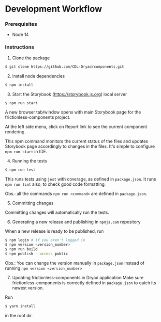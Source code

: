 # Development Workflow

### Prerequisites
- Node 14

### Instructions

1. Clone the package
```bash
$ git clone https://github.com/CDL-Dryad/components.git 
```

2. Install node dependencies
```bash
$ npm install
```

3. Start the Storybook (https://storybook.js.org) local server
```bash
$ npm run start
```
A new browser tab/window opens with main Storybook page for the frictionless-components project.

At the left side menu, click on Report link to see the current component rendering.

This npm command monitors the current status of the files and updates Storybook page accordingly to changes in the files.
It's simple to configure `npm run start` in IDE.

4. Running the tests
```bash
$ npm run test
```
This runs tests using `jest` with coverage, as defined in `package.json`.
It runs `npm run lint` also, to check good code formatting.

Obs.: all the commands `npm run <command>` are defined in `package.json`.

5. Committing changes

Committing changes will automatically run the tests.

6. Generating a new release and publishing in `npmjs.com` repository

When a new release is ready to be published, run
```bash
$ npm login # if you aren't logged in
$ npm version <version_number>
$ npm run build
$ npm publish --access public
```
Obs.: You can change the version manually in `package.json` instead of running `npm version <version_number>`

7. Updating frictionless-components in Dryad application
Make sure frictionless-components is correctly defined in `package.json` to catch its newest version.

Run
```bash
$ yarn install
```
in the root dir.
